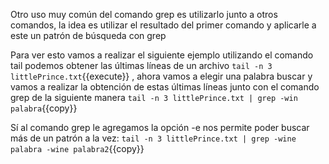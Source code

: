 Otro uso muy común del comando grep es utilizarlo junto a otros comandos, la idea es utilizar el resultado del primer comando y aplicarle a este un patrón de búsqueda con grep

Para ver esto  vamos a realizar el siguiente ejemplo utilizando el comando tail  podemos obtener las últimas líneas de un archivo `tail -n 3 littlePrince.txt`{{execute}} , ahora vamos a elegir una palabra buscar y vamos a realizar la obtención de estas últimas líneas junto con el  comando grep de la siguiente manera `tail -n 3 littlePrince.txt | grep -win palabra`{{copy}}

Sí al comando grep le agregamos la opción -e  nos permite  poder buscar más de un patrón a  la vez: `tail -n 3 littlePrince.txt | grep -wine palabra -wine palabra2`{{copy}} 

